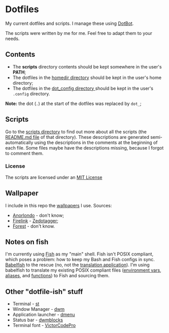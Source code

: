 # Dotfiles

My current dotfiles and scripts. I manage these using
[DotBot](https://github.com/anishathalye/dotbot).

The scripts were written by me for me. Feel free to adapt them to your needs.

## Contents

- The **scripts** directory contents should be kept somewhere in the user's
  **PATH**;
- The dotfiles in the [homedir directory](./homedir) should be kept in the
  user's home directory;
- The dotfiles in the [dot_config directory ](./dot_config) should be kept in
  the user's `.config` directory.

**Note:** the dot (`.`) at the start of the dotfiles was replaced by `dot_`;

## Scripts

Go to the [scripts directory](./scripts) to find out more about all the scripts
(the [README.md file](./scripts/README.md) of that directory). These
descriptions are generated semi-automatically using the descriptions in the
comments at the beginning of each file. Some files maybe have the descriptions
missing, because I forgot to comment them.

### License

The scripts are licensed under an [MIT License](./LICENSE)

## Wallpaper

I include in this repo the [wallpapers](./dot_config/wallpaper) I use. Sources:

- [Anorlondo](./dot_config/wallpaper/anorlondo) - don't know;
- [Firelink](./dot_config/wallpaper/firelink) -
  [Zedotagger](https://www.deviantart.com/zedotagger);
- [Forest](./dot_config/wallpaper/tree.png) - don't know.

## Notes on fish

I'm currently using [Fish](https://fishshell.com/) as my "main" shell. Fish
isn't POSIX compliant, which poses a problem: how to keep my Bash and Fish
configs in sync. [Babelfish](https://github.com/bouk/babelfish) to the rescue
(no, not the [translation application](https://www.babelfish.com)). I'm using
babelfish to translate my existing POSIX compliant files
([environment vars](./homedir/dot_profile), [aliases](./dot_config/aliasrc), and
[functions](./dot_config/funcrc)) to Fish and sourcing them.

## Other "dotfile-ish" stuff

- Terminal - [st](https://github.com/JoaoCostaIFG/st)
- Window Manager - [dwm](https://github.com/JoaoCostaIFG/dwm)
- Application launcher - [dmenu](https://github.com/JoaoCostaIFG/dmenu)
- Status bar - [dwmblocks](https://github.com/JoaoCostaIFG/dwmblocks)
- Terminal font - [VictorCodePro](https://github.com/JoaoCostaIFG/VictorCodePro)
